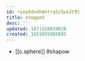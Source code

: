 ```yaml
---
id: ryoy4dv4h0etrq5i5ws2t9l
title: stepped
desc: ''
updated: 1671318839020
created: 1651955905895
---
```



- [[c.sphere]] #shapow
